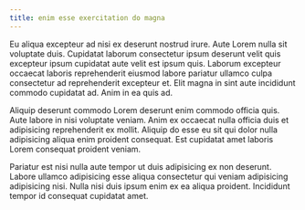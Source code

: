 ```yaml
---
title: enim esse exercitation do magna
---
```


Eu aliqua excepteur ad nisi ex deserunt nostrud irure. Aute Lorem nulla sit voluptate duis. Cupidatat laborum consectetur ipsum deserunt velit quis excepteur ipsum cupidatat aute velit est ipsum quis. Laborum excepteur occaecat laboris reprehenderit eiusmod labore pariatur ullamco culpa consectetur ad reprehenderit excepteur et. Elit magna in sint aute incididunt commodo cupidatat ad. Anim in ea quis ad.

Aliquip deserunt commodo Lorem deserunt enim commodo officia quis. Aute labore in nisi voluptate veniam. Anim ex occaecat nulla officia duis et adipisicing reprehenderit ex mollit. Aliquip do esse eu sit qui dolor nulla adipisicing aliqua enim proident consequat. Est cupidatat amet laboris Lorem consequat proident veniam.

Pariatur est nisi nulla aute tempor ut duis adipisicing ex non deserunt. Labore ullamco adipisicing esse aliqua consectetur qui veniam adipisicing adipisicing nisi. Nulla nisi duis ipsum enim ex ea aliqua proident. Incididunt tempor id consequat cupidatat amet.